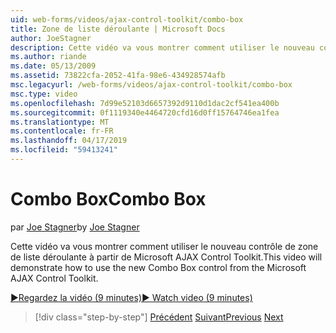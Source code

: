 ```yaml
---
uid: web-forms/videos/ajax-control-toolkit/combo-box
title: Zone de liste déroulante | Microsoft Docs
author: JoeStagner
description: Cette vidéo va vous montrer comment utiliser le nouveau contrôle de zone de liste déroulante à partir de Microsoft AJAX Control Toolkit.
ms.author: riande
ms.date: 05/13/2009
ms.assetid: 73822cfa-2052-41fa-98e6-434928574afb
msc.legacyurl: /web-forms/videos/ajax-control-toolkit/combo-box
msc.type: video
ms.openlocfilehash: 7d99e52103d6657392d9110d1dac2cf541ea400b
ms.sourcegitcommit: 0f1119340e4464720cfd16d0ff15764746ea1fea
ms.translationtype: MT
ms.contentlocale: fr-FR
ms.lasthandoff: 04/17/2019
ms.locfileid: "59413241"
---
```

# <a name="combo-box"></a><span data-ttu-id="04a46-103">Combo Box</span><span class="sxs-lookup"><span data-stu-id="04a46-103">Combo Box</span></span>

<span data-ttu-id="04a46-104">par [Joe Stagner](https://github.com/JoeStagner)</span><span class="sxs-lookup"><span data-stu-id="04a46-104">by [Joe Stagner](https://github.com/JoeStagner)</span></span>

<span data-ttu-id="04a46-105">Cette vidéo va vous montrer comment utiliser le nouveau contrôle de zone de liste déroulante à partir de Microsoft AJAX Control Toolkit.</span><span class="sxs-lookup"><span data-stu-id="04a46-105">This video will demonstrate how to use the new Combo Box control from the Microsoft AJAX Control Toolkit.</span></span>

[<span data-ttu-id="04a46-106">&#9654;Regardez la vidéo (9 minutes)</span><span class="sxs-lookup"><span data-stu-id="04a46-106">&#9654; Watch video (9 minutes)</span></span>](https://channel9.msdn.com/Blogs/ASP-NET-Site-Videos/combo-box)

> [!div class="step-by-step"]
> <span data-ttu-id="04a46-107">[Précédent](color-picker.md)
> [Suivant](editor-control.md)</span><span class="sxs-lookup"><span data-stu-id="04a46-107">[Previous](color-picker.md)
[Next](editor-control.md)</span></span>

